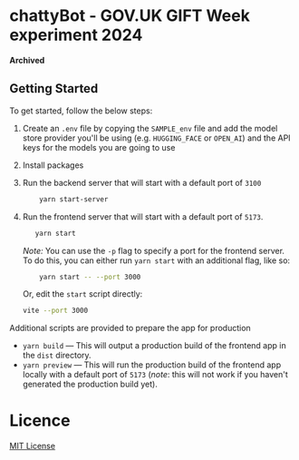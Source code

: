 # chattyBot - GOV.UK GIFT Week experiment 2024

**Archived**

## Getting Started

To get started, follow the below steps:

1. Create an `.env` file by copying the `SAMPLE_env` file and add the model store provider you'll be using (e.g. `HUGGING_FACE` or `OPEN_AI`) and the API keys for the models you are going to use
1. Install packages
1. Run the backend server that will start with a default port of `3100`

    ```bash
        yarn start-server
    ```

1. Run the frontend server that will start with a default port of `5173`.

     ```bash
        yarn start
    ```

    _Note:_ You can use the `-p` flag to specify a port for the frontend server. To do this, you can either run `yarn start` with an additional flag, like so:

    ```bash
        yarn start -- --port 3000
    ```

    Or, edit the `start` script directly:

    ```bash
    vite --port 3000
    ```

Additional scripts are provided to prepare the app for production

- `yarn build` — This will output a production build of the frontend app in the `dist` directory.
- `yarn preview` — This will run the production build of the frontend app locally with a default port of `5173` (_note_: this will not work if you haven't generated the production build yet).

# Licence

[MIT License](LICENCE)

